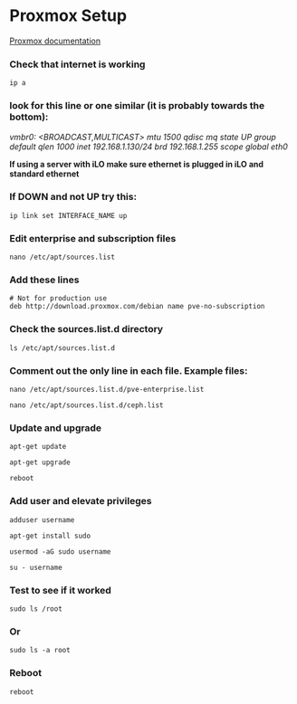 # Proxmox Setup

[Proxmox documentation](https://pve.proxmox.com/pve-docs/)

### Check that internet is working
```
ip a
```

### look for this line or one similar (it is probably towards the bottom):
*vmbr0: <BROADCAST,MULTICAST> mtu 1500 qdisc mq state UP group default qlen 1000*
 *inet 192.168.1.130/24 brd 192.168.1.255 scope global eth0*

 **If using a server with iLO make sure ethernet is plugged in iLO and standard ethernet**

### If DOWN and not UP try this:
```
ip link set INTERFACE_NAME up
```
### Edit enterprise and subscription files
```
nano /etc/apt/sources.list
```
### Add these lines
```
# Not for production use
deb http://download.proxmox.com/debian name pve-no-subscription
```
### Check the sources.list.d directory
```
ls /etc/apt/sources.list.d
```
### Comment out the only line in each file. Example files: 
```
nano /etc/apt/sources.list.d/pve-enterprise.list
```

```
nano /etc/apt/sources.list.d/ceph.list
```
### Update and upgrade
```
apt-get update
```

```
apt-get upgrade
```

```
reboot
```
### Add user and elevate privileges
```
adduser username
```

```
apt-get install sudo
```

```
usermod -aG sudo username
```

```
su - username
```
### Test to see if it worked
```
sudo ls /root
```
### Or
```
sudo ls -a root
```
### Reboot
```
reboot
```
